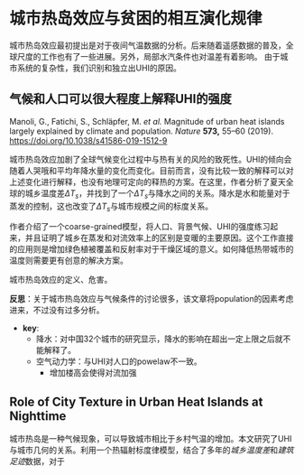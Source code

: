 # 城市热岛效应与贫困的相互演化规律

城市热岛效应最初提出是对于夜间气温数据的分析。后来随着遥感数据的普及，全球尺度的工作也有了一些进展。另外，局部水汽条件也对温差有着影响。 由于城市系统的复杂性，我们识别和独立出UHI的原因。

## 气候和人口可以很大程度上解释UHI的强度

Manoli, G., Fatichi, S., Schläpfer, M. *et al.* Magnitude of urban heat islands largely explained by climate and population. *Nature* **573,** 55–60 (2019). https://doi.org/10.1038/s41586-019-1512-9

城市热岛效应加剧了全球气候变化过程中与热有关的风险的致死性。UHI的倾向会随着人哭哦和平均年降水量的变化而变化。目前而言，没有比较一致的解释可以对上述变化进行解释，也没有地理可定向的释热的方案。在这里，作者分析了夏天全球的城乡温度差$\Delta T_s$，并找到了一个$\Delta T_s$与降水之间的关系。降水是水和能量对于蒸发的控制，这也改变了$\Delta T_s$与城市规模之间的标度关系。

作者介绍了一个coarse-grained模型，将人口、背景气候、UHI的强度练习起来，并且证明了城乡在蒸发和对流效率上的区别是变暖的主要原因。这个工作直接的应用则是增加绿色植被覆盖和反射率对于干燥区域的意义。如何降低热带城市的温度则需要更有创意的解决方案。

城市热岛效应的定义、危害。



**反思**：关于城市热岛效应与气候条件的讨论很多，该文章将population的因素考虑进来，不过没有过多分析。

- **key**: 
  - 降水：对中国32个城市的研究显示，降水的影响在超出一定上限之后就不能解释了。
  - 空气动力学：与UHI对人口的powelaw不一致。
    - 增加楼高会使得对流加强





## Role of City Texture in Urban Heat Islands at Nighttime

城市热岛是一种气候现象，可以导致城市相比于乡村气温的增加。本文研究了UHI与城市几何的关系。利用一个热辐射标度律模型，结合了多年的*城乡温度差*和*建筑足迹*数据，对于